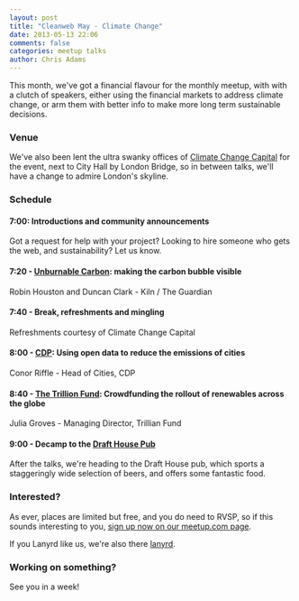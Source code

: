 ```yaml
---
layout: post
title: "Cleanweb May - Climate Change"
date: 2013-05-13 22:06
comments: false
categories: meetup talks
author: Chris Adams
---
```


This month, we've got a financial flavour for the monthly meetup, with with a clutch of speakers, either using the financial markets to address climate change, or arm them with better info to make more long term sustainable decisions.

### Venue

We've also been lent the ultra swanky offices of [Climate Change Capital][] for the event, next to City Hall by London Bridge, so in between talks, we'll have a change to admire London's skyline.

### Schedule


#### 7:00: Introductions and community announcements

Got a request for help with your project? Looking to hire someone who gets the web, and sustainability? Let us know.

#### 7:20 - [Unburnable Carbon][]: making the carbon bubble visible

Robin Houston and Duncan Clark - Kiln / The Guardian

#### 7:40 - Break, refreshments and mingling

Refreshments courtesy of Climate Change Capital

#### 8:00 - [CDP][]: Using open data to reduce the emissions of cities

Conor Riffle - Head of Cities, CDP

#### 8:40 - [The Trillion Fund][]: Crowdfunding the rollout of renewables across the globe

Julia Groves - Managing Director, Trillian Fund

#### 9:00 - Decamp to the [Draft House Pub][]

After the talks, we're heading to the Draft House pub, which sports a staggeringly wide selection of beers, and offers some fantastic food.

### Interested?

As ever, places are limited but free, and you do need to RVSP, so if this sounds interesting to you, [sign up now on our meetup.com page](http://www.meetup.com/Cleanweb-London/events/112033502/).

If you Lanyrd like us, we're also there [lanyrd][1].


### Working on something?


See you in a week!


<!-- links -->

[Climate Change Capital]: http://www.climatechangecapital.com/contact-us/offices/london-uk.aspx
[Unburnable Carbon]: http://www.guardian.co.uk/environment/interactive/2013/apr/19/countries-exposed-carbon-bubble-map
[CDP]: https://www.cdproject.net/en-US/Pages/HomePage.aspx
[The Trillion Fund]: http://www.trillionfund.com
[Draft House Pub]: http://www.drafthouse.co.uk
[1]: http://lanyrd.com/2013/cleanweb-may-climate-change/